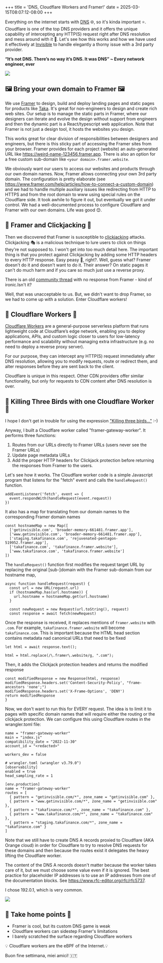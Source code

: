 +++
title = 'DNS, Cloudflare Workers and Framer!'
date = 2025-03-15T08:07:12-08:00
+++

Everything on the internet starts with [DNS](https://en.wikipedia.org/wiki/Domain_Name_System) 🌐, so it's kinda
important ⭐. Cloudflare is one of the top DNS providers and it offers the unique capability of intercepting any HTTP(S)
request right after DNS resolution and mess around with it 🚀. Let's see how this works and how we have used it
effectively at [Invisible](https://getinvisible.com) to handle elegantly a thorny issue with a 3rd party provider.

**“It’s not DNS. There’s no way it’s DNS. It was DNS” ~ Every network engineer, ever**

<!--more-->

![](images/hero.png)

## 🖼️ Bring your own domain to Framer 🖼️

We use [Framer](https://www.framer.com) to design, build and deploy landing pages and static pages for products like
[Taka](https://www.takafinance.com). It's great for non-engineers to design and create rich web sites. Our setup is to
manage the static parts in Framer, where our designers can iterate and evolve the design without support from engineers
and then the dynamic part is a React/typescript web application. Note that Framer is not just a design tool, it hosts
the websites you design.

This works great for clear division of responsibilities between designers and engineers, but there is this sticky part
of accessing the Framer sites from your browser. Framer provides for each project (website) an auto-generated URL
like https://weird-name-123456.framer.app. There is also an option for a free custom sub-domain like
`<your domain>.framer.website`.

We obviously want our users to access our websites and products through our own domain names. Now, Framer allows
connecting your own 3rd party domain. The configuration is pretty elaborate
(see https://www.framer.com/help/articles/how-to-connect-a-custom-domain) and we had to handle multiple auxiliary issues
like redirecting from HTTP to HTTPS and from the root domain to www using special rules on the Cloudflare side. It took
awhile to figure it out, but eventually we got it under control. We had a well-documented process to configure
Cloudflare and Framer with our own domains. Life was good 😊.

## 🚫 Framer and Clickjacking 🚫

Then we discovered that Framer is susceptible to [clickjacking](https://en.wikipedia.org/wiki/Clickjacking) attacks.
Clickjacking 🎭 is a malicious technique to lure users to click on things they're not supposed to. I won't get into too
much detail here. The important thing is that you protect against Clickjacking by adding some HTTP headers to every HTTP
response. Easy peasy 🫛, right?. Well, guess what? Framer doesn't do it and doesn't want to do it. Their answer? On
static pages it can't do much harm and if you care so much just use a reverse proxy.

There is an old [community thread](https://www.framer.community/c/requests/custom-http-headers) with no response from
Framer - kind of ironic.Isn't it?

Well, that was unacceptable to us. But, we didn't want to drop Framer, so we had to come up with a solution. Enter
Cloudflare workers!

## 👷 Cloudflare Workers 👷

[Cloudflare Workers](https://workers.cloudflare.com) are a general-purpose serverless platform that runs lightweight
code at Cloudflare’s edge network, enabling you to deploy applications, APIs, and custom logic closer to users
for low-latency performance and scalability without managing extra infrastructure (e.g. no need to deploy a reverse
proxy server).

For our purpose, they can intercept any HTTP(S) request immediately after DNS resolution, allowing you to modify
requests, route or redirect them, and alter responses before they are sent back to the client.

Cloudflare is unique in this respect. Other CDN providers offer similar functionality, but only for requests to
CDN content after DNS resolution is over.

## 🦜 Killing Three Birds with one Cloudflare Worker 🦜

I hope I don't get in trouble for using the
expression ["Killing three birds..."](https://youtu.be/NBGOryiqZZI?si=-eNX-7auZ3TG9hG8&t=116) :-)

Anyway, I built a Cloudflare worker called "framer-gateway-worker". It performs three functions:

1. Routes from our URLs directly to Framer URLs (users never see the Framer URLs)
2. Update page metadata URLs
3. Add the proper HTTP headers for Clickjack protection before returning the responses from Framer to the users.

Let's see how it works. The Cloudflare worker code is a simple Javascript program that listens for the "fetch" event and
calls the `handleRequest()` function.

```
addEventListener('fetch', event => {
  event.respondWith(handleRequest(event.request))
})
```

It also has a map for translating from our domain names to the corresponding Framer domain names

```
const hostnameMap = new Map([
  ['getinvisible.com', 'broader-memory-661481.framer.app'],
  ['www.getinvisible.com', 'broader-memory-661481.framer.app'],
  ['staging.takafinance.com', 'rejuvenated-pentagon-519952.framer.app'],
  ['takafinance.com', 'takafinance.framer.website'],
  ['www.takafinance.com', 'takafinance.framer.website']
])
```

The `handleRequest()` function first modifies the request target URL by replacing the original [sub-]domain with the
Framer sub-domain from
our hostname map,

```
async function handleRequest(request) {
  const url = new URL(request.url)
  if (hostnameMap.has(url.hostname)) {
    url.hostname = hostnameMap.get(url.hostname)
  }

  const newRequest = new Request(url.toString(), request)
  const response = await fetch(newRequest)
```  

Once the response is received, it replaces mentions of `framer.website` with `.com`. For example,
`takafinance.framer.website` will become `takafinance.com`. This is important because the HTML head section contains
metadata nad canonical URLs that need to be fixed

```
let html = await response.text();

html = html.replace(/\.framer\.website/g, ".com");
```

Then, it adds the Clickjack protection headers and returns the modified response

```
const modifiedResponse = new Response(html, response)
modifiedResponse.headers.set('Content-Security-Policy', "frame-ancestors 'none';")
modifiedResponse.headers.set('X-Frame-Options', 'DENY')
return modifiedResponse
}
```

Now, we don't want to run this for EVERY request. The idea is to limit it to pages with specific domain names that will
require either the routing or the clickjack protection. We can configure this using Cloudflare routes in the
wrangler.toml file:

```
name = "framer-gateway-worker"
main = "index.js"
compatibility_date = "2022-11-30"
account_id = "<redacted>"

workers_dev = false

# wrangler.toml (wrangler v3.79.0^)
[observability]
enabled = true
head_sampling_rate = 1

[env.production]
name = "framer-gateway-worker"
routes = [
  { pattern = "getinvisible.com/*", zone_name = "getinvisible.com" },
  { pattern = "www.getinvisible.com/*", zone_name = "getinvisible.com" },
  { pattern = "takafinance.com/*", zone_name = "takafinance.com" },
  { pattern = "www.takafinance.com/*", zone_name = "takafinance.com" },
  { pattern = "staging.takafinance.com/*", zone_name = "takafinance.com" }
]
```

Note that we still have to create DNS A records proxied to Cloudflare (AKA Orange cloud) in order for Cloudflare to try
to resolve DNS requests for these domains and then because the routes exist it delegates the heavy lifting the
Cloudflare
worker.

The content of the DNS A records doesn't matter because the worker takes care of it, but we must choose some value even
if it
is ignored. The best practice for placeholder IP addresses is to use an IP addresses from one of the documentation
blocks. See https://www.rfc-editor.org/rfc/rfc5737.

I chose 192.0.1, which is very common.

![](images/a-records.png)

## 🏡 Take home points 🏡

- Framer is cool, but its custom DNS game is weak
- Cloudflare workers can sidestep Framer's limitations
- I barely scratched the surface regarding Cloudflare workers

💡 Cloudflare workers are the eBPF of the Internet.💡

Buon fine settimana, miei amici! 🇮🇹
